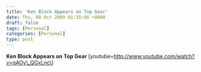 ```yaml
---
title: 'Ken Block Appears on Top Gear'
date: Thu, 08 Oct 2009 01:35:06 +0000
draft: false
tags: [Personal]
categories: [Personal]
type: post
---
```


**Ken Block Appears on Top Gear** \[youtube=http://www.youtube.com/watch?v=qAOy\_QGxLnc\]